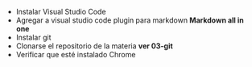 - Instalar Visual Studio Code
- Agregar a visual studio code plugin para markdown **Markdown all in one**
- Instalar git
- Clonarse el repositorio de la materia **ver 03-git**
- Verificar que esté instalado Chrome
